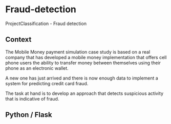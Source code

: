 # Fraud-detection
ProjectClassification - Fraud detection

## Context

The Mobile Money payment simulation case study is based on a real company that has developed a mobile money implementation that offers cell phone users the ability to transfer money between themselves using their phone as an electronic wallet.

A new one has just arrived and there is now enough data to implement a system for predicting credit card fraud.

The task at hand is to develop an approach that detects suspicious activity that is indicative of fraud.

## Python / Flask 
